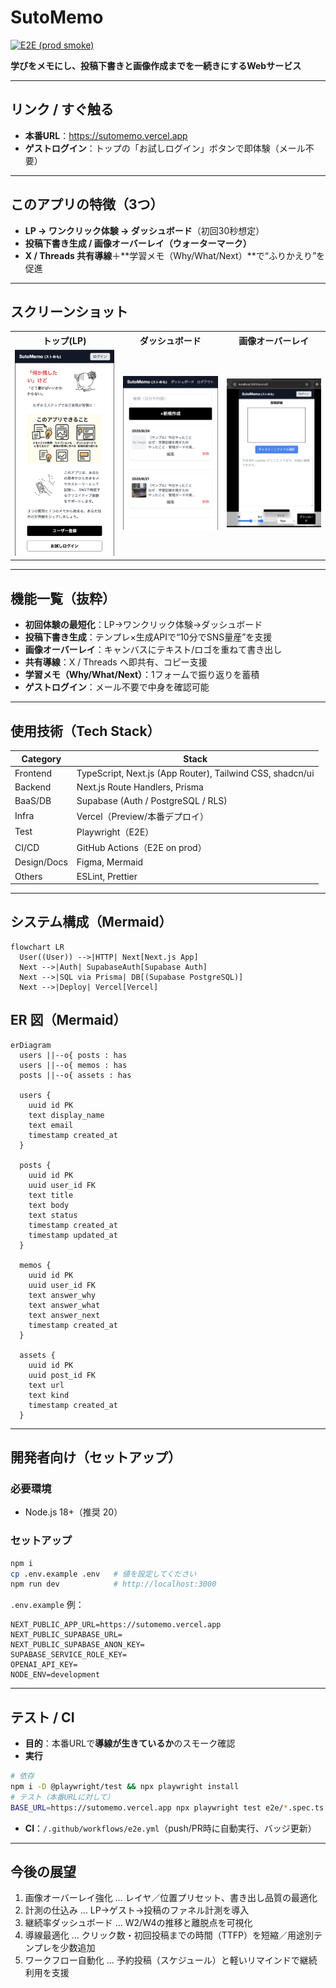 # SutoMemo
[![E2E (prod smoke)](https://github.com/mashosokana/sutomemo/actions/workflows/e2e.yml/badge.svg)](https://github.com/mashosokana/sutomemo/actions/workflows/e2e.yml)

**学びをメモにし、投稿下書きと画像作成までを一続きにするWebサービス**

---

## リンク / すぐ触る
- **本番URL**：https://sutomemo.vercel.app  
- **ゲストログイン**：トップの「お試しログイン」ボタンで即体験（メール不要）

---

## このアプリの特徴（3つ）
- **LP → ワンクリック体験 → ダッシュボード**（初回30秒想定）
- **投稿下書き生成 / 画像オーバーレイ（ウォーターマーク）**
- **X / Threads 共有導線**＋**学習メモ（Why/What/Next）**で“ふりかえり”を促進

---

## スクリーンショット

<table>
  <tr>
    <th>トップ(LP)</th>
    <th>ダッシュボード</th>
    <th>画像オーバーレイ</th>
  </tr>
  <tr>
    <td><img src="docs/img/lp.png" alt="LP" width="320"></td>
    <td><img src="docs/img/dashboard.png" alt="Dashboard" width="320"></td>
    <td><img src="docs/img/overlay.png" alt="Overlay" width="320"></td>
  </tr>
</table>


---

## 機能一覧（抜粋）
- **初回体験の最短化**：LP→ワンクリック体験→ダッシュボード
- **投稿下書き生成**：テンプレ×生成APIで“10分でSNS量産”を支援
- **画像オーバーレイ**：キャンバスにテキスト/ロゴを重ねて書き出し
- **共有導線**：X / Threads へ即共有、コピー支援
- **学習メモ（Why/What/Next）**：1フォームで振り返りを蓄積
- **ゲストログイン**：メール不要で中身を確認可能

---

## 使用技術（Tech Stack）
| Category | Stack |
|---|---|
| Frontend | TypeScript, Next.js (App Router), Tailwind CSS, shadcn/ui |
| Backend | Next.js Route Handlers, Prisma |
| BaaS/DB | Supabase (Auth / PostgreSQL / RLS) |
| Infra | Vercel（Preview/本番デプロイ） |
| Test | Playwright（E2E） |
| CI/CD | GitHub Actions（E2E on prod） |
| Design/Docs | Figma, Mermaid |
| Others | ESLint, Prettier |

---

## システム構成（Mermaid）
```mermaid
flowchart LR
  User((User)) -->|HTTP| Next[Next.js App]
  Next -->|Auth| SupabaseAuth[Supabase Auth]
  Next -->|SQL via Prisma| DB[(Supabase PostgreSQL)]
  Next -->|Deploy| Vercel[Vercel]
```

## ER 図（Mermaid）
```mermaid
erDiagram
  users ||--o{ posts : has
  users ||--o{ memos : has
  posts ||--o{ assets : has

  users {
    uuid id PK
    text display_name
    text email
    timestamp created_at
  }

  posts {
    uuid id PK
    uuid user_id FK
    text title
    text body
    text status
    timestamp created_at
    timestamp updated_at
  }

  memos {
    uuid id PK
    uuid user_id FK
    text answer_why
    text answer_what
    text answer_next
    timestamp created_at
  }

  assets {
    uuid id PK
    uuid post_id FK
    text url
    text kind
    timestamp created_at
  }
```

---

## 開発者向け（セットアップ）
### 必要環境
- Node.js 18+（推奨 20）

### セットアップ
```bash
npm i
cp .env.example .env   # 値を設定してください
npm run dev            # http://localhost:3000
```

`.env.example` 例：
```dotenv
NEXT_PUBLIC_APP_URL=https://sutomemo.vercel.app
NEXT_PUBLIC_SUPABASE_URL=
NEXT_PUBLIC_SUPABASE_ANON_KEY=
SUPABASE_SERVICE_ROLE_KEY=
OPENAI_API_KEY=
NODE_ENV=development
```

---

## テスト / CI
- **目的**：本番URLで**導線が生きているか**のスモーク確認
- **実行**
```bash
# 依存
npm i -D @playwright/test && npx playwright install
# テスト（本番URLに対して）
BASE_URL=https://sutomemo.vercel.app npx playwright test e2e/*.spec.ts
```
- **CI**：`/.github/workflows/e2e.yml`（push/PR時に自動実行、バッジ更新）

---

## 今後の展望

1. 画像オーバーレイ強化 … レイヤ／位置プリセット、書き出し品質の最適化  
2. 計測の仕込み … LP→ゲスト→投稿のファネル計測を導入  
3. 継続率ダッシュボード … W2/W4の推移と離脱点を可視化  
4. 導線最適化 … クリック数・初回投稿までの時間（TTFP）を短縮／用途別テンプレを少数追加  
5. ワークフロー自動化 … 予約投稿（スケジュール）と軽いリマインドで継続利用を支援

